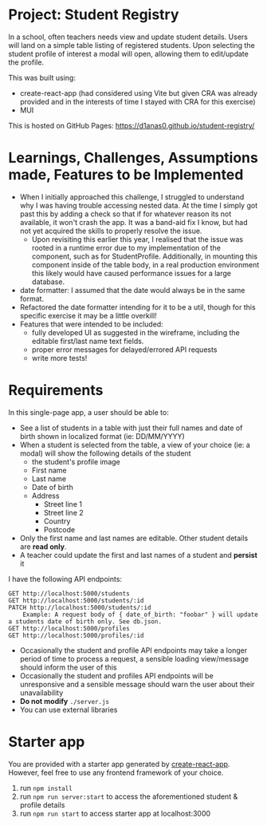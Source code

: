 # Project: Student Registry

In a school, often teachers needs view and update student details.
Users will land on a simple table listing of registered students. Upon selecting the student profile of interest a modal will open, allowing them to edit/update the profile.

This was built using:

- create-react-app (had considered using Vite but given CRA was already provided and in the interests of time I stayed with CRA for this exercise)
- MUI

This is hosted on GitHub Pages: https://d1anas0.github.io/student-registry/

# Learnings, Challenges, Assumptions made, Features to be Implemented

- When I initially approached this challenge, I struggled to understand why I was having trouble accessing nested data. At the time I simply got past this by adding a check so that if for whatever reason its not available, it won't crash the app. It was a band-aid fix I know, but had not yet acquired the skills to properly resolve the issue.
  - Upon revisiting this earlier this year, I realised that the issue was rooted in a runtime error due to my implementation of the component, such as for StudentProfile. Additionally, in mounting this component inside of the table body, in a real production environment this likely would have caused performance issues for a large database.
- date formatter: I assumed that the date would always be in the same format.
- Refactored the date formatter intending for it to be a util, though for this specific exercise it may be a little overkill!
- Features that were intended to be included:
  - fully developed UI as suggested in the wireframe, including the editable first/last name text fields.
  - proper error messages for delayed/errored API requests
  - write more tests!

# Requirements

In this single-page app, a user should be able to:

- See a list of students in a table with just their full names and date of birth shown in localized format (ie: DD/MM/YYYY)
- When a student is selected from the table, a view of your choice (ie: a modal) will show the following details of the student
  - the student's profile image
  - First name
  - Last name
  - Date of birth
  - Address
    - Street line 1
    - Street line 2
    - Country
    - Postcode
- Only the first name and last names are editable. Other student details are **read only**.
- A teacher could update the first and last names of a student and **persist** it

I have the following API endpoints:

```
GET http://localhost:5000/students
GET http://localhost:5000/students/:id
PATCH http://localhost:5000/students/:id
    Example: A request body of { date_of_birth: "foobar" } will update a students date of birth only. See db.json.
GET http://localhost:5000/profiles
GET http://localhost:5000/profiles/:id

```

- Occasionally the student and profile API endpoints may take a longer period of time to process a request, a sensible loading view/message should inform the user of this
- Occasionally the student and profiles API endpoints will be unresponsive and a sensible message should warn the user about their unavailability
- **Do not modify** `./server.js`
- You can use external libraries

# Starter app

You are provided with a starter app generated by [create-react-app](https://reactjs.org/docs/create-a-new-react-app.html).
However, feel free to use any frontend framework of your choice.

1. run `npm install`
2. run `npm run server:start` to access the aforementioned student & profile details
3. run `npm run start` to access starter app at localhost:3000
